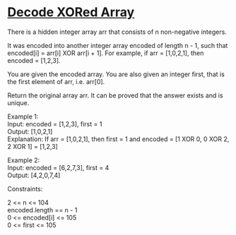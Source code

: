 # [Decode XORed Array](https://leetcode.com/problems/decode-xored-array/)

There is a hidden integer array arr that consists of n non-negative integers.  

It was encoded into another integer array encoded of length n - 1, such that encoded[i] = arr[i] XOR arr[i + 1]. For example, if arr = [1,0,2,1], then encoded = [1,2,3].  

You are given the encoded array. You are also given an integer first, that is the first element of arr, i.e. arr[0].  

Return the original array arr. It can be proved that the answer exists and is unique.  

Example 1:  
Input: encoded = [1,2,3], first = 1  
Output: [1,0,2,1]  
Explanation: If arr = [1,0,2,1], then first = 1 and encoded = [1 XOR 0, 0 XOR 2, 2 XOR 1] = [1,2,3]  

Example 2:  
Input: encoded = [6,2,7,3], first = 4  
Output: [4,2,0,7,4]  

Constraints:  

2 <= n <= 104  
encoded.length == n - 1  
0 <= encoded[i] <= 105  
0 <= first <= 105  